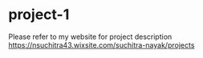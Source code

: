 # project-1
Please refer to my website for project description
https://nsuchitra43.wixsite.com/suchitra-nayak/projects
